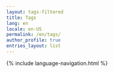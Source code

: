 ```yaml
---
layout: tags-filtered
title: Tags
lang: en
locale: en-US
permalink: /en/tags/
author_profile: true
entries_layout: list
---
```


{% include language-navigation.html %}
